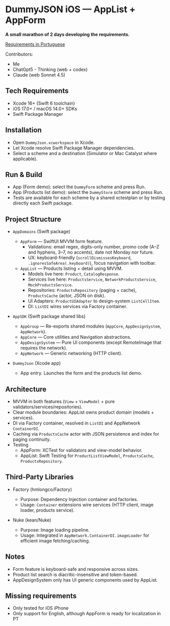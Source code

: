 # DummyJSON iOS — AppList + AppForm

**A small marathon of 2 days developing the requirements.**

[Requirements in Portuguese](InterviewChallenge.pdf) 

Contributors:
- Me
- ChatGpt5 - Thinking (web + codex)
- Claude (web Sonnet 4.5)

## Tech Requirements

- Xcode 16+ (Swift 6 toolchain)
- iOS 17.0+ / macOS 14.0+ SDKs
- Swift Package Manager

## Installation

- Open `DummyJson.xcworkspace` in Xcode.
- Let Xcode resolve Swift Package Manager dependencies.
- Select a scheme and a destination (Simulator or Mac Catalyst where applicable).

## Run & Build

- App (Form demo): select the `DummyForm` scheme and press Run.
- App (Products list demo): select the `DummyStore` scheme and press Run.
- Tests are available for each scheme by a shared xctestplan or by testing directly each Swift package.

## Project Structure

- `AppDomains` (Swift package)
  - `AppForm` — SwiftUI MVVM form feature.
    - Validations: email regex, digits-only number, promo code (A–Z and hyphens, 3–7, no accents), date not Monday nor future.
    - UX: keyboard-friendly (`scrollDismissesKeyboard`, `.ignoresSafeArea(.keyboard)`), focus navigation with toolbar.
  - `AppList` — Products listing + detail using MVVM.
    - Models live here: `Product`, `CatalogResponse`.
    - Services live here: `ProductsService`, `NetworkProductsService`, `MockProductsService`.
    - Repositories: `ProductsRepository` (paging + cache), `ProductsCache` (actor, JSON on disk).
    - UI Adapters: `ProductUIAdapter` to design-system `ListCellItem`.
    - DI: `ListDI` wires services via Factory container.

- `AppSDK` (Swift package shared libs)
  - `AppGroup` — Re-exports shared modules (`AppCore`, `AppDesignSystem`, `AppNetwork`).
  - `AppCore` — Core utilities and Navigation abstractions.
  - `AppDesignSystem` — Pure UI components (except RemoteImage that requires the network).
  - `AppNetwork` — Generic networking (HTTP client).

- `DummyJson` (Xcode app)
  - App entry. Launches the form and the products list demo.

## Architecture

- MVVM in both features (`View` + `ViewModel` + pure validators/services/repositories).
- Clear module boundaries: AppList owns product domain (models + services).
- DI via Factory container, resolved in `ListDI` and AppNetwork `ContainerDI`.
- Caching via `ProductsCache` actor with JSON persistence and index for paging continuity.
- Testing
  - AppForm: XCTest for validators and view-model behavior.
  - AppList: Swift Testing for `ProductListViewModel`, `ProductsCache`, `ProductsRepository`.

## Third-Party Libraries

- Factory (hmlongco/Factory)
  - Purpose: Dependency Injection container and factories.
  - Usage: `Container` extensions wire services (HTTP client, image loader, products service).

- Nuke (kean/Nuke)
  - Purpose: Image loading pipeline.
  - Usage: Integrated in `AppNetwork.ContainerDI.imageLoader` for efficient image fetching/caching.

## Notes

- Form feature is keyboard-safe and responsive across sizes.
- Product list search is diacritic-insensitive and token-based.
- AppDesignSystem only has UI generic components used by AppList. 

## Missing requirements

- Only tested for iOS iPhone
- Only support for English, although AppForm is ready for localization in PT
